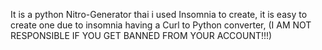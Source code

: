 It is a python Nitro-Generator thai i used Insomnia to create, it is easy to create one due to insomnia having a Curl to Python converter, (I AM NOT RESPONSIBLE IF YOU GET BANNED FROM YOUR ACCOUNT!!!)

